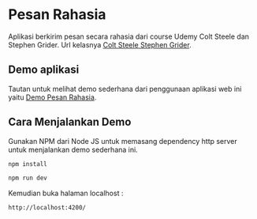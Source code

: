 # Pesan Rahasia

Aplikasi berkirim pesan secara rahasia dari course Udemy Colt Steele dan Stephen Grider. Url kelasnya [Colt Steele Stephen Grider](https://www.udemy.com/course/javascript-beginners-complete-tutorial/).

## Demo aplikasi

Tautan untuk melihat demo sederhana dari penggunaan aplikasi web ini yaitu [Demo Pesan Rahasia](https://html-css-eksperimen.github.io/pesan-rahasia/).

## Cara Menjalankan Demo

Gunakan NPM dari Node JS untuk memasang dependency http server untuk menjalankan demo sederhana ini.

```sh
npm install

npm run dev
```

Kemudian buka halaman localhost :

```sh
http://localhost:4200/
```
